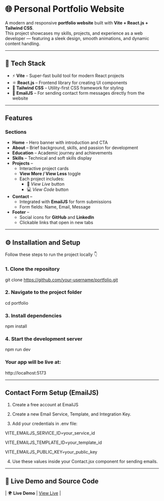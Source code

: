# 🌐 Personal Portfolio Website

A modern and responsive **portfolio website** built with **Vite + React.js + Tailwind CSS**.  
This project showcases my skills, projects, and experience as a web developer — featuring a sleek design, smooth animations, and dynamic content handling.

---

## 🚀 Tech Stack

- ⚡ **Vite** – Super-fast build tool for modern React projects  
- ⚛️ **React.js** – Frontend library for creating UI components  
- 🎨 **Tailwind CSS** – Utility-first CSS framework for styling  
- 💌 **EmailJS** – For sending contact form messages directly from the website  

---

##  Features

###  Sections
- **Home** – Hero banner with introduction and CTA  
- **About** – Brief background, skills, and passion for development  
- **Education** – Academic journey and achievements  
- **Skills** – Technical and soft skills display  
- **Projects** – 
  - Interactive project cards  
  - **View More / View Less** toggle  
  - Each project includes:
    - 🔗 *View Live* button  
    - 💻 *View Code* button  
- **Contact** – 
  - Integrated with **EmailJS** for form submissions  
  - Form fields: Name, Email, Message  
- **Footer** – 
  - Social icons for **GitHub** and **LinkedIn**  
  - Clickable links that open in new tabs  

---


## ⚙️ Installation and Setup

Follow these steps to run the project locally 👇

### 1. Clone the repository
git clone https://github.com/your-username/portfolio.git

### 2️. Navigate to the project folder
cd portfolio

### 3️. Install dependencies
npm install

### 4️. Start the development server
npm run dev

### Your app will be live at:
 http://localhost:5173
 
---

##  Contact Form Setup (EmailJS)

1. Create a free account at EmailJS

2. Create a new Email Service, Template, and Integration Key.

3. Add your credentials in .env file:

VITE_EMAILJS_SERVICE_ID=your_service_id

VITE_EMAILJS_TEMPLATE_ID=your_template_id

VITE_EMAILJS_PUBLIC_KEY=your_public_key

4. Use these values inside your Contact.jsx component for sending emails.

---

## 🔗 Live Demo and Source Code

| 🌍 **Live Demo**   | [View Live](https://personal-portfolio-kaif.netlify.app/) |



